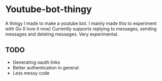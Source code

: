 # Youtube-bot-thingy
A thingy I made to make a youtube bot.
I mainly made this to experiment with Go (I love it now)
Currently supports replying to messages, sending messages and deleting messages.
Very experimental.
## TODO
- Generating oauth links
- Better authentication in general
- Less messy code
